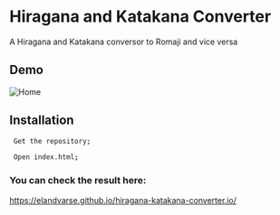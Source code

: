 # Hiragana and Katakana Converter

A Hiragana and Katakana conversor to Romaji and vice versa

## Demo
![Home](https://imgur.com/NvbUmjv.png)

## Installation

```sh
 Get the repository;

 Open index.html;
```
### You can check the result here:
https://elandvarse.github.io/hiragana-katakana-converter.io/
